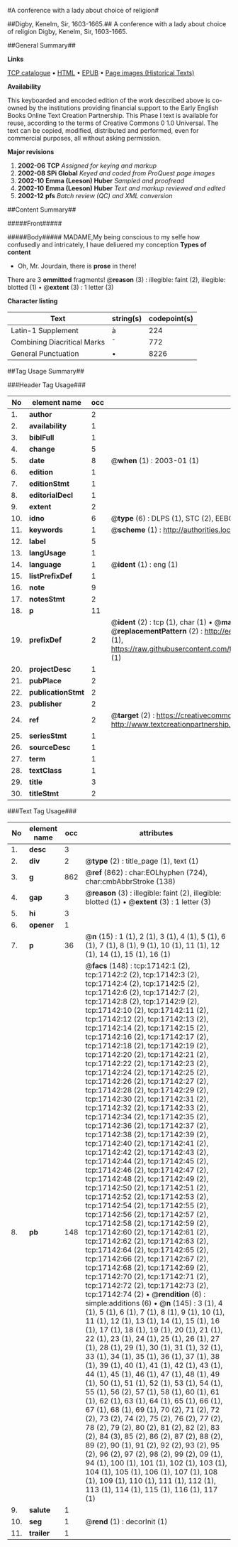 #A conference with a lady about choice of religion#

##Digby, Kenelm, Sir, 1603-1665.##
A conference with a lady about choice of religion
Digby, Kenelm, Sir, 1603-1665.

##General Summary##

**Links**

[TCP catalogue](http://www.ota.ox.ac.uk/tcp/)  • 
[HTML](http://tei.it.ox.ac.uk/tcp/Texts-HTML/free/A20/A20440.html)  • 
[EPUB](http://tei.it.ox.ac.uk/tcp/Texts-EPUB/free/A20/A20440.epub) • 
[Page images (Historical Texts)](https://data.historicaltexts.jisc.ac.uk/view?pubId=eebo-99851850e&pageId=eebo-99851850e-17142-1)

**Availability**

This keyboarded and encoded edition of the
	       work described above is co-owned by the institutions
	       providing financial support to the Early English Books
	       Online Text Creation Partnership. This Phase I text is
	       available for reuse, according to the terms of Creative
	       Commons 0 1.0 Universal. The text can be copied,
	       modified, distributed and performed, even for
	       commercial purposes, all without asking permission.

**Major revisions**

1. __2002-06__ __TCP__ *Assigned for keying and markup*
1. __2002-08__ __SPi Global__ *Keyed and coded from ProQuest page images*
1. __2002-10__ __Emma (Leeson) Huber__ *Sampled and proofread*
1. __2002-10__ __Emma (Leeson) Huber__ *Text and markup reviewed and edited*
1. __2002-12__ __pfs__ *Batch review (QC) and XML conversion*

##Content Summary##

#####Front#####

#####Body#####
MADAME,My being conscious to my selfe how confusedly and intricately, I haue deliuered my conception
**Types of content**

  * Oh, Mr. Jourdain, there is **prose** in there!

There are 3 **ommitted** fragments! 
 @__reason__ (3) : illegible: faint (2), illegible: blotted (1)  •  @__extent__ (3) : 1 letter (3)

**Character listing**


|Text|string(s)|codepoint(s)|
|---|---|---|
|Latin-1 Supplement|à|224|
|Combining             Diacritical Marks|̄|772|
|General Punctuation|•|8226|

##Tag Usage Summary##

###Header Tag Usage###

|No|element name|occ|attributes|
|---|---|---|---|
|1.|__author__|2||
|2.|__availability__|1||
|3.|__biblFull__|1||
|4.|__change__|5||
|5.|__date__|8| @__when__ (1) : 2003-01 (1)|
|6.|__edition__|1||
|7.|__editionStmt__|1||
|8.|__editorialDecl__|1||
|9.|__extent__|2||
|10.|__idno__|6| @__type__ (6) : DLPS (1), STC (2), EEBO-CITATION (1), PROQUEST (1), VID (1)|
|11.|__keywords__|1| @__scheme__ (1) : http://authorities.loc.gov/ (1)|
|12.|__label__|5||
|13.|__langUsage__|1||
|14.|__language__|1| @__ident__ (1) : eng (1)|
|15.|__listPrefixDef__|1||
|16.|__note__|9||
|17.|__notesStmt__|2||
|18.|__p__|11||
|19.|__prefixDef__|2| @__ident__ (2) : tcp (1), char (1)  •  @__matchPattern__ (2) : ([0-9\-]+):([0-9IVX]+) (1), (.+) (1)  •  @__replacementPattern__ (2) : http://eebo.chadwyck.com/downloadtiff?vid=$1&page=$2 (1), https://raw.githubusercontent.com/textcreationpartnership/Texts/master/tcpchars.xml#$1 (1)|
|20.|__projectDesc__|1||
|21.|__pubPlace__|2||
|22.|__publicationStmt__|2||
|23.|__publisher__|2||
|24.|__ref__|2| @__target__ (2) : https://creativecommons.org/publicdomain/zero/1.0/ (1), http://www.textcreationpartnership.org/docs/. (1)|
|25.|__seriesStmt__|1||
|26.|__sourceDesc__|1||
|27.|__term__|1||
|28.|__textClass__|1||
|29.|__title__|3||
|30.|__titleStmt__|2||


###Text Tag Usage###

|No|element name|occ|attributes|
|---|---|---|---|
|1.|__desc__|3||
|2.|__div__|2| @__type__ (2) : title_page (1), text (1)|
|3.|__g__|862| @__ref__ (862) : char:EOLhyphen (724), char:cmbAbbrStroke (138)|
|4.|__gap__|3| @__reason__ (3) : illegible: faint (2), illegible: blotted (1)  •  @__extent__ (3) : 1 letter (3)|
|5.|__hi__|3||
|6.|__opener__|1||
|7.|__p__|36| @__n__ (15) : 1 (1), 2 (1), 3 (1), 4 (1), 5 (1), 6 (1), 7 (1), 8 (1), 9 (1), 10 (1), 11 (1), 12 (1), 14 (1), 15 (1), 16 (1)|
|8.|__pb__|148| @__facs__ (148) : tcp:17142:1 (2), tcp:17142:2 (2), tcp:17142:3 (2), tcp:17142:4 (2), tcp:17142:5 (2), tcp:17142:6 (2), tcp:17142:7 (2), tcp:17142:8 (2), tcp:17142:9 (2), tcp:17142:10 (2), tcp:17142:11 (2), tcp:17142:12 (2), tcp:17142:13 (2), tcp:17142:14 (2), tcp:17142:15 (2), tcp:17142:16 (2), tcp:17142:17 (2), tcp:17142:18 (2), tcp:17142:19 (2), tcp:17142:20 (2), tcp:17142:21 (2), tcp:17142:22 (2), tcp:17142:23 (2), tcp:17142:24 (2), tcp:17142:25 (2), tcp:17142:26 (2), tcp:17142:27 (2), tcp:17142:28 (2), tcp:17142:29 (2), tcp:17142:30 (2), tcp:17142:31 (2), tcp:17142:32 (2), tcp:17142:33 (2), tcp:17142:34 (2), tcp:17142:35 (2), tcp:17142:36 (2), tcp:17142:37 (2), tcp:17142:38 (2), tcp:17142:39 (2), tcp:17142:40 (2), tcp:17142:41 (2), tcp:17142:42 (2), tcp:17142:43 (2), tcp:17142:44 (2), tcp:17142:45 (2), tcp:17142:46 (2), tcp:17142:47 (2), tcp:17142:48 (2), tcp:17142:49 (2), tcp:17142:50 (2), tcp:17142:51 (2), tcp:17142:52 (2), tcp:17142:53 (2), tcp:17142:54 (2), tcp:17142:55 (2), tcp:17142:56 (2), tcp:17142:57 (2), tcp:17142:58 (2), tcp:17142:59 (2), tcp:17142:60 (2), tcp:17142:61 (2), tcp:17142:62 (2), tcp:17142:63 (2), tcp:17142:64 (2), tcp:17142:65 (2), tcp:17142:66 (2), tcp:17142:67 (2), tcp:17142:68 (2), tcp:17142:69 (2), tcp:17142:70 (2), tcp:17142:71 (2), tcp:17142:72 (2), tcp:17142:73 (2), tcp:17142:74 (2)  •  @__rendition__ (6) : simple:additions (6)  •  @__n__ (145) : 3 (1), 4 (1), 5 (1), 6 (1), 7 (1), 8 (1), 9 (1), 10 (1), 11 (1), 12 (1), 13 (1), 14 (1), 15 (1), 16 (1), 17 (1), 18 (1), 19 (1), 20 (1), 21 (1), 22 (1), 23 (1), 24 (1), 25 (1), 26 (1), 27 (1), 28 (1), 29 (1), 30 (1), 31 (1), 32 (1), 33 (1), 34 (1), 35 (1), 36 (1), 37 (1), 38 (1), 39 (1), 40 (1), 41 (1), 42 (1), 43 (1), 44 (1), 45 (1), 46 (1), 47 (1), 48 (1), 49 (1), 50 (1), 51 (1), 52 (1), 53 (1), 54 (1), 55 (1), 56 (2), 57 (1), 58 (1), 60 (1), 61 (1), 62 (1), 63 (1), 64 (1), 65 (1), 66 (1), 67 (1), 68 (1), 69 (1), 70 (2), 71 (2), 72 (2), 73 (2), 74 (2), 75 (2), 76 (2), 77 (2), 78 (2), 79 (2), 80 (2), 81 (2), 82 (2), 83 (2), 84 (3), 85 (2), 86 (2), 87 (2), 88 (2), 89 (2), 90 (1), 91 (2), 92 (2), 93 (2), 95 (2), 96 (2), 97 (2), 98 (2), 99 (2), 09 (1), 94 (1), 100 (1), 101 (1), 102 (1), 103 (1), 104 (1), 105 (1), 106 (1), 107 (1), 108 (1), 109 (1), 110 (1), 111 (1), 112 (1), 113 (1), 114 (1), 115 (1), 116 (1), 117 (1)|
|9.|__salute__|1||
|10.|__seg__|1| @__rend__ (1) : decorInit (1)|
|11.|__trailer__|1||
